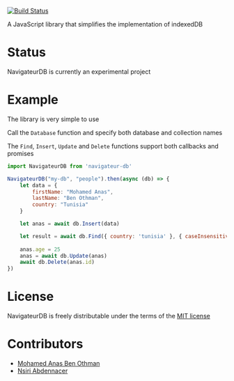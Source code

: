 [![Build Status](https://travis-ci.org/naciriii/navigateur-db.svg?branch=main)](https://travis-ci.org/naciriii/navigateur-db)

A JavaScript library that simplifies the implementation of indexedDB

# Status

NavigateurDB is currently an experimental project

# Example

The library is very simple to use

Call the `Database` function and specify both database and collection names

The `Find`, `Insert`, `Update` and `Delete` functions support both callbacks and promises

```javascript
import NavigateurDB from 'navigateur-db'

NavigateurDB("my-db", "people").then(async (db) => {
    let data = {
        firstName: "Mohamed Anas",
        lastName: "Ben Othman",
        country: "Tunisia"
    }

    let anas = await db.Insert(data)

    let result = await db.Find({ country: 'tunisia' }, { caseInsensitive: true, equalMatch: false })
    
    anas.age = 25
    anas = await db.Update(anas)
    await db.Delete(anas.id)
})
```

# License

NavigateurDB is freely distributable under the terms of the [MIT license](https://github.com/mabotn/navigateur-db/blob/HEAD/LICENSE)

# Contributors

* [Mohamed Anas Ben Othman](mailto:mabo.tn@outlook.com)
* [Nsiri Abdennacer](mailto:nnacir1938@hotmail.com)
